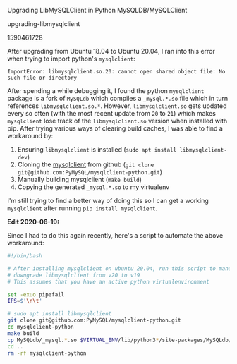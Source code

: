 Upgrading LibMySQLClient in Python MySQLDB/MySQLClient

upgrading-libmysqlclient

1590461728

After upgrading from Ubuntu 18.04 to Ubuntu 20.04, I ran into this error when
trying to import python's `mysqlclient`:

```
ImportError: libmysqlclient.so.20: cannot open shared object file: No such file or directory
```

After spending a while debugging it, I found the python `mysqlclient` package
is a fork of `MySQLdb` which compiles a `_mysql.*.so` file which in turn references
`libmysqlclient.so.*`.  However, `libmysqlclient.so` gets updated every so
often (with the most recent update from `20` to `21`) which makes `mysqlclient`
lose track of the `libmysqlclient.so` version when installed with pip.  After
trying various ways of clearing build caches, I was able to find a workaround
by:

1.  Ensuring `libmysqlclient` is installed (`sudo apt install libmysqlclient-dev`)
2.  Cloning the [mysqlclient](https://github.com/PyMySQL/mysqlclient-python) from
github (`git clone git@github.com:PyMySQL/mysqlclient-python.git`)
3.  Manually building mysqlclient (`make build`)
4.  Copying the generated `_mysql.*.so` to my virtualenv

I'm still trying to find a better way of doing this so I can get a working
`mysqlclient` after running `pip install mysqlclient`.


**Edit 2020-06-19:**

Since I had to do this again recently, here's a script to automate the above
workaround:

```bash
#!/bin/bash

# After installing mysqlclient on ubuntu 20.04, run this script to manually
# downgrade libmysqlclient from v20 to v19
# This assumes that you have an active python virtualenvironment

set -exuo pipefail
IFS=$'\n\t'

# sudo apt install libmysqlclient
git clone git@github.com:PyMySQL/mysqlclient-python.git
cd mysqlclient-python
make build
cp MySQLdb/_mysql.*.so $VIRTUAL_ENV/lib/python3*/site-packages/MySQLdb/
cd ..
rm -rf mysqlclient-python
```
